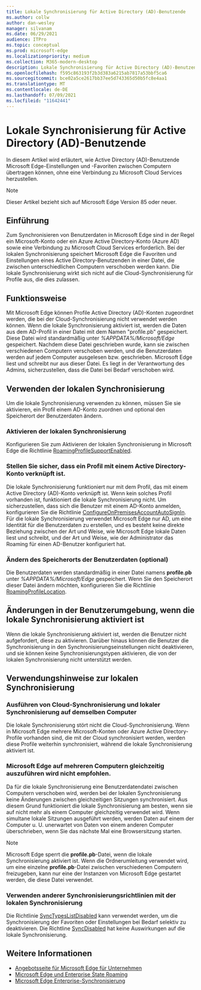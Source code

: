 ```yaml
---
title: Lokale Synchronisierung für Active Directory (AD)-Benutzende
ms.author: collw
author: dan-wesley
manager: silvanam
ms.date: 06/29/2021
audience: ITPro
ms.topic: conceptual
ms.prod: microsoft-edge
ms.localizationpriority: medium
ms.collection: M365-modern-desktop
description: Lokale Synchronisierung für Active Directory (AD)-Benutzende
ms.openlocfilehash: f595c863193f2b3d383a6215ab7817a53bbf5ca6
ms.sourcegitcommit: bce02a5ce2617bb37ee5d743365d50b5fc8e4aa1
ms.translationtype: MT
ms.contentlocale: de-DE
ms.lasthandoff: 07/09/2021
ms.locfileid: "11642441"
---
```

# <a name="on-premises-sync-for-active-directory-ad-users"></a>Lokale Synchronisierung für Active Directory (AD)-Benutzende

In diesem Artikel wird erläutert, wie Active Directory (AD)-Benutzende Microsoft Edge-Einstellungen und -Favoriten zwischen Computern übertragen können, ohne eine Verbindung zu Microsoft Cloud Services herzustellen.

> [!NOTE]
> Dieser Artikel bezieht sich auf Microsoft Edge Version 85 oder neuer.

## <a name="introduction"></a>Einführung

Zum Synchronisieren von Benutzerdaten in Microsoft Edge sind in der Regel ein Microsoft-Konto oder ein Azure Active Directory-Konto (Azure AD) sowie eine Verbindung zu Microsoft Cloud Services erforderlich. Bei der lokalen Synchronisierung speichert Microsoft Edge die Favoriten und Einstellungen eines Active Directory-Benutzenden in einer Datei, die zwischen unterschiedlichen Computern verschoben werden kann. Die lokale Synchronisierung wirkt sich nicht auf die Cloud-Synchronisierung für Profile aus, die dies zulassen.

## <a name="how-it-works"></a>Funktionsweise

Mit Microsoft Edge können Profile Active Directory (AD)-Konten zugeordnet werden, die bei der Cloud-Synchronisierung nicht verwendet werden können. Wenn die lokale Synchronisierung aktiviert ist, werden die Daten aus dem AD-Profil in einer Datei mit dem Namen "profile.pb" gespeichert. Diese Datei wird standardmäßig unter *%APPDATA%/Microsoft/Edge* gespeichert. Nachdem diese Datei geschrieben wurde, kann sie zwischen verschiedenen Computern verschoben werden, und die Benutzerdaten werden auf jedem Computer ausgelesen bzw. geschrieben. Microsoft Edge liest und schreibt nur aus dieser Datei. Es liegt in der Verantwortung des Admins, sicherzustellen, dass die Datei bei Bedarf verschoben wird.

## <a name="use-on-premises-sync"></a>Verwenden der lokalen Synchronisierung

Um die lokale Synchronisierung verwenden zu können, müssen Sie sie aktivieren, ein Profil einem AD-Konto zuordnen und optional den Speicherort der Benutzerdaten ändern.

### <a name="enable-on-premises-sync"></a>Aktivieren der lokalen Synchronisierung

Konfigurieren Sie zum Aktivieren der lokalen Synchronisierung in Microsoft Edge die Richtlinie [RoamingProfileSupportEnabled](./microsoft-edge-policies.md#roamingprofilesupportenabled).

### <a name="ensure-that-a-profile-is-associated-with-an-active-directory-account"></a>Stellen Sie sicher, dass ein Profil mit einem Active Directory-Konto verknüpft ist.

Die lokale Synchronisierung funktioniert nur mit dem Profil, das mit einem Active Directory (AD)-Konto verknüpft ist. Wenn kein solches Profil vorhanden ist, funktioniert die lokale Synchronisierung nicht. Um sicherzustellen, dass sich die Benutzer mit einem AD-Konto anmelden, konfigurieren Sie die Richtlinie [ConfigureOnPremisesAccountAutoSignIn](./microsoft-edge-policies.md#configureonpremisesaccountautosignin). Für die lokale Synchronisierung verwendet Microsoft Edge nur AD, um eine Identität für die Benutzerdaten zu erstellen, und es besteht keine direkte Beziehung zwischen der Art und Weise, wie Microsoft Edge lokale Daten liest und schreibt, und der Art und Weise, wie der Administrator das Roaming für einen AD-Benutzer konfiguriert hat.

### <a name="change-the-location-of-the-user-data-optional"></a>Ändern des Speicherorts der Benutzerdaten (optional)

Die Benutzerdaten werden standardmäßig in einer Datei namens **profile.pb** unter *%APPDATA%/Microsoft/Edge* gespeichert. Wenn Sie den Speicherort dieser Datei ändern möchten, konfigurieren Sie die Richtlinie [RoamingProfileLocation](./microsoft-edge-policies.md#roamingprofilelocation).

## <a name="changes-in-the-user-experience-when-on-premises-sync-is-enabled"></a>Änderungen in der Benutzerumgebung, wenn die lokale Synchronisierung aktiviert ist

Wenn die lokale Synchronisierung aktiviert ist, werden die Benutzer nicht aufgefordert, diese zu aktivieren. Darüber hinaus können die Benutzer die Synchronisierung in den Synchronisierungseinstellungen nicht deaktivieren, und sie können keine Synchronisierungstypen aktivieren, die von der lokalen Synchronisierung nicht unterstützt werden.

## <a name="on-premises-sync-usage-notes"></a>Verwendungshinweise zur lokalen Synchronisierung

### <a name="running-cloud-sync-and-on-premises-sync-on-the-same-computer"></a>Ausführen von Cloud-Synchronisierung und lokaler Synchronisierung auf demselben Computer

Die lokale Synchronisierung stört nicht die Cloud-Synchronisierung. Wenn in Microsoft Edge mehrere Microsoft-Konten oder Azure Active Directory-Profile vorhanden sind, die mit der Cloud synchronisiert werden, werden diese Profile weiterhin synchronisiert, während die lokale Synchronisierung aktiviert ist.

### <a name="running-microsoft-edge-on-more-than-one-computer-at-a-time-isnt-recommended"></a>Microsoft Edge auf mehreren Computern gleichzeitig auszuführen wird nicht empfohlen.

Da für die lokale Synchronisierung eine Benutzerdatendatei zwischen Computern verschoben wird, werden bei der lokalen Synchronisierung keine Änderungen zwischen gleichzeitigen Sitzungen synchronisiert. Aus diesem Grund funktioniert die lokale Synchronisierung am besten, wenn sie auf nicht mehr als einem Computer gleichzeitig verwendet wird. Wenn simultane lokale Sitzungen ausgeführt werden, werden Daten auf einem der Computer u. U. unerwartet von Daten von einem anderen Computer überschrieben, wenn Sie das nächste Mal eine Browsersitzung starten.

> [!NOTE]
> Microsoft Edge sperrt die **profile.pb**-Datei, wenn die lokale Synchronisierung aktiviert ist. Wenn die Ordnerumleitung verwendet wird, um eine einzelne **profile.pb**-Datei zwischen verschiedenen Computern freizugeben, kann nur eine der Instanzen von Microsoft Edge gestartet werden, die diese Datei verwendet.

### <a name="using-other-sync-policies-with-on-premises-sync"></a>Verwenden anderer Synchronisierungsrichtlinien mit der lokalen Synchronisierung

Die Richtlinie [SyncTypesListDisabled](./microsoft-edge-policies.md#synctypeslistdisabled) kann verwendet werden, um die Synchronisierung der Favoriten oder Einstellungen bei Bedarf selektiv zu deaktivieren. Die Richtline [SyncDisabled](./microsoft-edge-policies.md#syncdisabled) hat keine Auswirkungen auf die lokale Synchronisierung.

## <a name="see-also"></a>Weitere Informationen

- [Angebotsseite für Microsoft Edge für Unternehmen](https://aka.ms/EdgeEnterprise)
- [Microsoft Edge und Enterprise State Roaming](microsoft-edge-enterprise-state-roaming.md)
- [Microsoft Edge Enterprise-Synchronisierung](microsoft-edge-enterprise-sync.md)